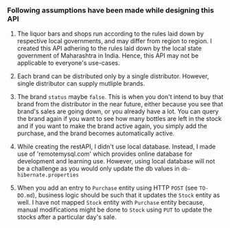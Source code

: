 ### Following assumptions have been made while designing this API

1. The liquor bars and shops run according to the rules laid down by respective local governments, and may differ from region to region. I created this API adhering to the rules laid down by the local state government of Maharashtra in India. Hence, this API may not be applicable to everyone's use-cases.</br>

2. Each brand can be distributed only by a single distributor. However, single distributor can supply mutliple brands.</br>

3. The brand `status` maybe `false`. This is when you don't intend to buy that brand from the distributor in the near future, either because you see that brand's sales are going down, or you already have a lot. You can query the brand again if you want to see how many bottles are left in the stock and if you want to make the brand active again, you simply add the purchase, and the brand becomes automatically active.</br>

4. While creating the restAPI, I didn't use local database. Instead, I made use of 'remotemysql.com' which provides online database for development and learning use. However, using local database will not be a challenge as you would only update the db values in `db-hibernate.properties`</br>

5. When you add an entry to `Purchase` entity using HTTP `POST` (see `TO-DO.md`), business logic should be such that it updates the `Stock` entity as well. I have not mapped `Stock` entity with `Purchase` entity because, manual modifications might be done to `Stock` using `PUT` to update the stocks after a particular day's sale.

